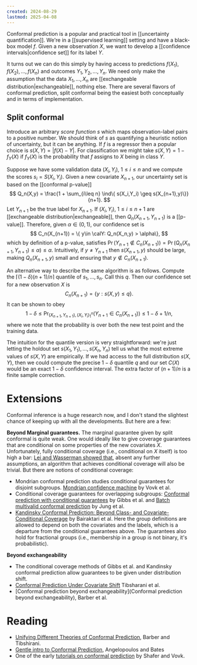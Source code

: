 ```yaml
---
created: 2024-08-29
lastmod: 2025-04-08
---
```



Conformal prediction is a popular and practical tool in [[uncertainty quantification]]. We're in a [[supervised learning]] setting and have a black-box model $f$. Given a new observation $X$, we want to develop a [[confidence intervals|confidence set]] for its label $Y$. 

It turns out we can do this simply by having access to predictions $f(X_1), f(X_2), \dots, f(X_n)$ and outcomes $Y_1, Y_2, \dots, Y_n$. We need only make the assumption that the data $X_1, \dots, X_n$ are [[exchangeable distribution|exchangeable]], nothing else. There are several flavors of conformal prediction, split conformal being the easiest both conceptually and in terms of implementation. 

## Split conformal 
Introduce an arbitrary _score function_ $s$ which maps observation-label pairs to a positive number. We should think of $s$ as quantifying a heuristic notion of uncertainty, but it can be anything. If $f$ is a regressor then a popular choice is $s(X, Y) = |f(X) - Y|$. For classification we might take $s(X,Y) = 1 - f_Y(X)$ if $f_Y(X)$ is the probability that $f$ assigns to $X$ being in class $Y$. 

Suppose we have some validation data $(X_i,Y_i)$, $1\leq i\leq n$ and we compute the scores $s_i = S(X_i,Y_i)$.  Given a new covariate $X_{n+1}$, our uncertainty set is based on the [[conformal p-value]]
$$
Q_n(X,y) = \frac{1 + \sum_{i\leq n} \ind\{ s(X_i,Y_i) \geq s(X_{n+1},y)\}}{n+1}.
$$
Let $Y_{n+1}$ be the true label for $X_{n+1}$. If $(X_i,Y_i)$, $1\leq i\leq n+1$ are [[exchangeable distribution|exchangeable]], then $Q_n(X_{n+1}, Y_{n+1})$ is a [[p-value]]. Therefore, given $\alpha\in(0,1)$, our confidence set is 
$$
C_n(X_{n+1}) = \{ y\in \calY: Q_n(X_n,y) > \alpha\},
$$
which by definition of a p-value, satisfies $\Pr(Y_{n+1} \notin C_n(X_{n+1})) = \Pr(Q_ n(X_{n+1},Y_{n+1}) \leq \alpha) \leq \alpha$. 
Intuitively, if $y\neq Y_{n+1}$ then $s(X_{n+1}, y)$ should be large, making $Q_n(X_{n+1},y)$ small and ensuring that $y\notin C_n(X_{n+1})$. 

An alternative way to describe the same algorithm is as follows. Compute the $\lceil (1-\delta)(n+1)/n\rceil$ quantile of $s_1,\dots,s_n$. Call this $q$. Then our confidence set for a new observation $X$ is
$$
C_n(X_{n+1}) = \{y: s(X,y)\leq q\}.
$$
It can be shown to obey
$$
1-\delta\leq \Pr_{(X_{n+1},Y_{n+1}), (X_i,Y_i)_1^n}(Y_{n+1}\in C_n(X_{n+1}))\leq 1-\delta + 1/n,
$$
where we note that the probability is over both the new test point and the training data.

The intuition for the quantile version is very straightforward: we're just letting the holdout set $s(X_1,Y_1),\dots,s(X_n,Y_n)$ tell us what the most extreme values of $s(X,Y)$ are empirically. If we had access to the full distribution $s(X,Y)$, then we could compute the precise $1-\delta$ quantile $q$ and our set $C(X)$ would be an exact $1-\delta$ confidence interval. The extra factor of $(n+1)/n$ is a finite sample correction. 

# Extensions 
Conformal inference is a huge research now, and I don't stand the slightest chance of keeping up with all the developments. But here are a few: 

**Beyond Marginal guarantees.** The marginal guarantee given by split conformal is quite weak. One would ideally like to give coverage guarantees that are conditional on some properties of the new covariates $X$. Unfortunately, fully conditional coverage (i.e., conditional on $X$ itself) is too high a bar: [Lei and Wasserman showed that](https://www.stat.cmu.edu/~ryantibs/statml/lectures/Lei-Wasserman.pdf), absent any further assumptions, an algorithm that achieves conditional coverage will also be trivial. But there are notions of conditional coverage: 
- Mondrian conformal prediction studies conditional guarantees for disjoint subgroups. [Mondrian confidence machine](https://algolabs.com/wp-content/uploads/2023/04/mcm-1.pdf) by Vovk et al. 
- Conditional coverage guarantees for overlapping subgroups: [Conformal prediction with conditional guarantees](https://arxiv.org/pdf/2305.12616) by Gibbs et al. and [Batch multivalid conformal prediction](https://arxiv.org/pdf/2209.15145) by Jung et al. 
- [Kandinsky Conformal Prediction: Beyond Class- and Covariate-Conditional Coverage](https://arxiv.org/pdf/2502.17264) by Bairaktari et al. Here the group definitions are allowed to depend on both the covariates and the labels, which is a departure from the conditional guarantees above. The guarantees also hold for fractional groups (i.e., membership in a group is not binary, it's probabilistic). 

**Beyond exchangeability**
- The conditional coverage methods of Gibbs et al. and Kandinsky conformal prediction allow guarantees to be given under distribution shift. 
- [Conformal Prediction Under Covariate Shift](https://proceedings.neurips.cc/paper/2019/file/8fb21ee7a2207526da55a679f0332de2-Paper.pdf) Tibsharani et al. 
- [Conformal prediction beyond exchangeability](Conformal prediction beyond exchangeability), Barber et al. 

# Reading
- [Unifying Different Theories of Conformal Prediction](https://arxiv.org/abs/2504.02292), Barber and Tibshirani. 
- [Gentle intro to Conformal Prediction](https://arxiv.org/pdf/2107.07511), Angelopoulos and Bates 
- One of the early [tutorials on conformal prediction](https://www.jmlr.org/papers/volume9/shafer08a/shafer08a.pdf?trk=public_post_comment-text) by Shafer and Vovk. 